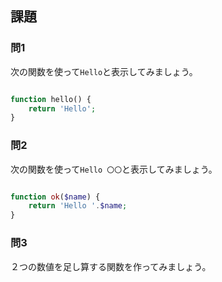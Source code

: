 ## 課題
### 問1
次の関数を使って`Hello`と表示してみましょう。
```php

function hello() {
    return 'Hello';
}

```

### 問2
次の関数を使って`Hello 〇〇`と表示してみましょう。
```php

function ok($name) {
    return 'Hello '.$name;
}

```

### 問3
２つの数値を足し算する関数を作ってみましょう。
